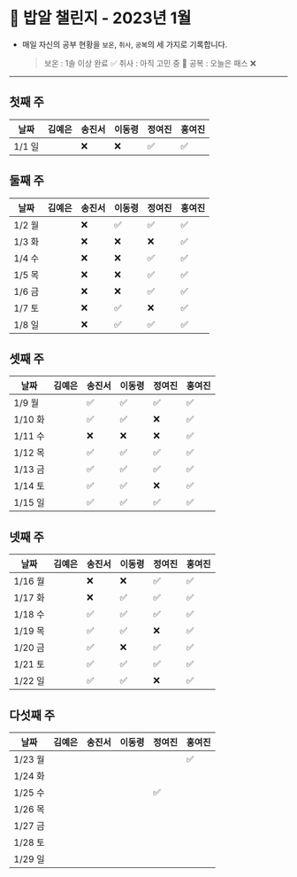 # 🍚 밥알 챌린지 - 2023년 1월
- 매일 자신의 공부 현황을 `보온`, `취사`, `공복`의 세 가지로 기록합니다.
    
    > 보온 : 1솔 이상 완료 ✅
    취사 : 아직 고민 중 🤔
    공복 : 오늘은 패스 ❌
---

## 첫째 주
**날짜**|김예은|송진서|이동령|정여진|홍여진
---|---|---|---|---|---
1/1 일| |❌|❌|✅|✅


## 둘째 주
**날짜**|김예은|송진서|이동령|정여진|홍여진
---|---|---|---|---|---
1/2 월| |❌|✅|✅|✅
1/3 화| |❌|❌|❌|✅
1/4 수| |❌|❌|✅|✅
1/5 목| |❌|❌|✅|✅
1/6 금| |❌|❌|✅|✅
1/7 토| |❌|✅|❌|✅
1/8 일| |❌|✅|✅|✅

## 셋째 주
**날짜**|김예은|송진서|이동령|정여진|홍여진
---|---|---|---|---|---
1/9 월| |✅|✅|✅|✅
1/10 화| |✅ |✅|❌|✅
1/11 수| |❌|❌|❌|✅
1/12 목| |✅|✅|✅|✅
1/13 금| |✅|✅|✅|✅
1/14 토| |✅|✅|❌|✅
1/15 일| |✅|✅|✅|✅

## 넷째 주
**날짜**|김예은|송진서|이동령|정여진|홍여진
---|---|---|---|---|---
1/16 월| |❌|❌|✅|✅
1/17 화| |❌|✅|✅|✅
1/18 수| |✅|✅|✅|✅
1/19 목| |✅|✅|❌|✅
1/20 금| |✅|❌|✅|✅
1/21 토| |✅|✅|✅|✅
1/22 일| | ✅ |✅|❌|✅


## 다섯째 주
**날짜**|김예은|송진서|이동령|정여진|홍여진
---|---|---|---|---|---
1/23 월| | | | |✅
1/24 화| | | | |
1/25 수|  | | |✅|
1/26 목|  | | | |
1/27 금| | | | |
1/28 토| | | | |
1/29 일| | | | |
